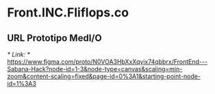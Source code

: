 # Front.INC.Fliflops.co

## URL Prototipo MedI/O
_* Link: *_ https://www.figma.com/proto/N0VOA3HbXxXqyix74qbbrx/FrontEnd---Sabana-Hack?node-id=1-3&node-type=canvas&scaling=min-zoom&content-scaling=fixed&page-id=0%3A1&starting-point-node-id=1%3A3
